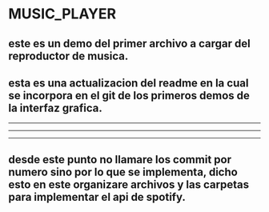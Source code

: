 # MUSIC_PLAYER
## este es un demo del primer archivo a cargar del reproductor de musica.
## esta es una actualizacion del readme en la cual se incorpora en el git de los primeros demos de la interfaz grafica.
***
***
***
## desde este punto no llamare los commit por numero sino por lo que se implementa, dicho esto en este organizare archivos y las carpetas para implementar el api de spotify.